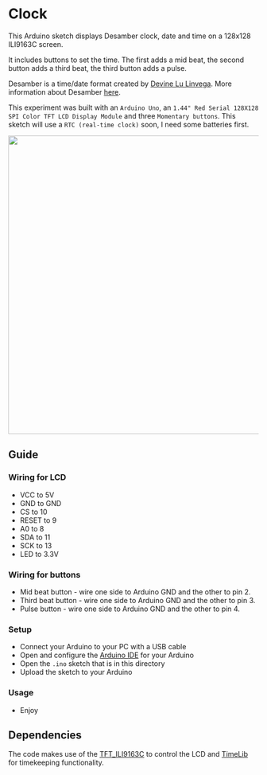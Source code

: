 # Clock

This Arduino sketch displays Desamber clock, date and time on a 128x128 ILI9163C screen.

It includes buttons to set the time. The first adds a mid beat, the second button adds a third beat, the third button adds a pulse.

Desamber is a time/date format created by [Devine Lu Linvega](https://github.com/neauoire). More information about Desamber [here](https://wiki.xxiivv.com/#clock).

This experiment was built with an `Arduino Uno`, an `1.44" Red Serial 128X128 SPI Color TFT LCD Display Module` and three `Momentary buttons`. This sketch will use a `RTC (real-time clock)` soon, I need some batteries first.

<img src='https://raw.githubusercontent.com/kormyen/Ardusamber/master/003-128x128-Clock/PREVIEW.jpg' width="600"/>

## Guide

### Wiring for LCD

- VCC to 5V
- GND to GND
- CS to 10
- RESET to 9
- A0 to 8
- SDA to 11
- ​SCK to 13
- LED to 3.3V

### Wiring for buttons

- Mid beat button - wire one side to Arduino GND and the other to pin 2.
- Third beat button - wire one side to Arduino GND and the other to pin 3.
- Pulse button - wire one side to Arduino GND and the other to pin 4.

### Setup

- Connect your Arduino to your PC with a USB cable
- Open and configure the [Arduino IDE](https://www.arduino.cc/en/Main/Software) for your Arduino
- Open the `.ino` sketch that is in this directory
- Upload the sketch to your Arduino

### Usage

- Enjoy


## Dependencies

The code makes use of the [TFT_ILI9163C](https://github.com/sumotoy/TFT_ILI9163C) to control the LCD and [TimeLib](https://github.com/PaulStoffregen/Time) for timekeeping functionality.